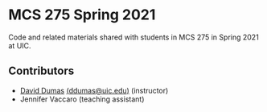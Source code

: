 # MCS 275 Spring 2021

Code and related materials shared with students in MCS 275 in Spring 2021 at UIC.

## Contributors

* [David Dumas](https://dumas.io) [(ddumas@uic.edu)](mailto:ddumas@uic.edu)  (instructor)
* Jennifer Vaccaro (teaching assistant)
